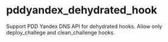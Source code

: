 # pddyandex_dehydrated_hook
Support PDD Yandex DNS API for dehydrated hooks. Allow only deploy_challege and clean_challenge hooks.
